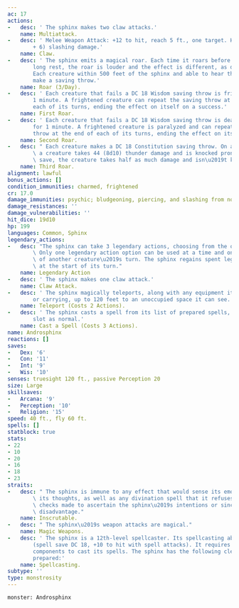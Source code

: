 ```yaml
---
ac: 17
actions:
-   desc: ' The sphinx makes two claw attacks.'
    name: Multiattack.
-   desc: ' Melee Weapon Attack: +12 to hit, reach 5 ft., one target. Hit: 17 (2d10
        + 6) slashing damage.'
    name: Claw.
-   desc: ' The sphinx emits a magical roar. Each time it roars before finishing a
        long rest, the roar is louder and the effect is different, as detailed below.
        Each creature within 500 feet of the sphinx and able to hear the roar must
        make a saving throw.'
    name: Roar (3/Day).
-   desc: ' Each creature that fails a DC 18 Wisdom saving throw is frightened for
        1 minute. A frightened creature can repeat the saving throw at the end of
        each of its turns, ending the effect on itself on a success.'
    name: First Roar.
-   desc: ' Each creature that fails a DC 18 Wisdom saving throw is deafened and frightened
        for 1 minute. A frightened creature is paralyzed and can repeat the saving
        throw at the end of each of its turns, ending the effect on itself on a success.'
    name: Second Roar.
-   desc: " Each creature makes a DC 18 Constitution saving throw. On a failed save,\
        \ a creature takes 44 (8d10) thunder damage and is knocked prone. On a successful\
        \ save, the creature takes half as much damage and isn\u2019t knocked prone."
    name: Third Roar.
alignment: lawful
bonus_actions: []
condition_immunities: charmed, frightened
cr: 17.0
damage_immunities: psychic; bludgeoning, piercing, and slashing from nonmagical attacks
damage_resistances: ''
damage_vulnerabilities: ''
hit_dice: 19d10
hp: 199
languages: Common, Sphinx
legendary_actions:
-   desc: "The sphinx can take 3 legendary actions, choosing from the options below.\
        \ Only one legendary action option can be used at a time and only at the end\
        \ of another creature\u2019s turn. The sphinx regains spent legendary actions\
        \ at the start of its turn."
    name: Legendary Action
-   desc: ' The sphinx makes one claw attack.'
    name: Claw Attack.
-   desc: ' The sphinx magically teleports, along with any equipment it is wearing
        or carrying, up to 120 feet to an unoccupied space it can see.'
    name: Teleport (Costs 2 Actions).
-   desc: ' The sphinx casts a spell from its list of prepared spells, using a spell
        slot as normal.'
    name: Cast a Spell (Costs 3 Actions).
name: Androsphinx
reactions: []
saves:
-   Dex: '6'
-   Con: '11'
-   Int: '9'
-   Wis: '10'
senses: truesight 120 ft., passive Perception 20
size: Large
skillsaves:
-   Arcana: '9'
-   Perception: '10'
-   Religion: '15'
speed: 40 ft., fly 60 ft.
spells: []
statblock: true
stats:
- 22
- 10
- 20
- 16
- 18
- 23
straits:
-   desc: " The sphinx is immune to any effect that would sense its emotions or read\
        \ its thoughts, as well as any divination spell that it refuses. Wisdom (Insight)\
        \ checks made to ascertain the sphinx\u2019s intentions or sincerity have\
        \ disadvantage."
    name: Inscrutable.
-   desc: " The sphinx\u2019s weapon attacks are magical."
    name: Magic Weapons.
-   desc: ' The sphinx is a 12th-level spellcaster. Its spellcasting ability is Wisdom
        (spell save DC 18, +10 to hit with spell attacks). It requires no material
        components to cast its spells. The sphinx has the following cleric spells
        prepared:'
    name: Spellcasting.
subtype: ''
type: monstrosity
---
```

```statblock
monster: Androsphinx
```